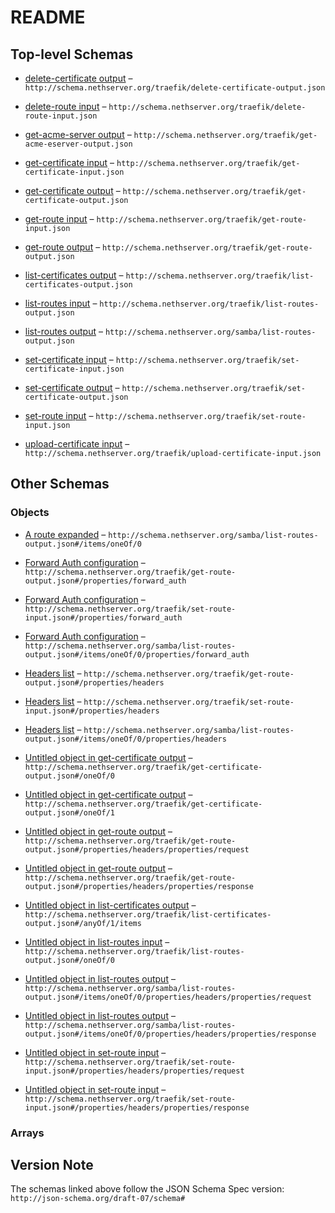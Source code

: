 # README

## Top-level Schemas

* [delete-certificate output](./delete-certificate-output.md "Just a boolean value") – `http://schema.nethserver.org/traefik/delete-certificate-output.json`

* [delete-route input](./delete-route-input.md "Delete a HTTP route") – `http://schema.nethserver.org/traefik/delete-route-input.json`

* [get-acme-server output](./get-acme-eserver-output.md "Get the URL of the ACME server") – `http://schema.nethserver.org/traefik/get-acme-eserver-output.json`

* [get-certificate input](./get-certificate-input.md "Get status of a requested certificate") – `http://schema.nethserver.org/traefik/get-certificate-input.json`

* [get-certificate output](./get-certificate-output.md "Status of a requested certificate") – `http://schema.nethserver.org/traefik/get-certificate-output.json`

* [get-route input](./get-route-input.md "Get a configured route") – `http://schema.nethserver.org/traefik/get-route-input.json`

* [get-route output](./get-route-output.md "Show the configuration of a  HTTP route") – `http://schema.nethserver.org/traefik/get-route-output.json`

* [list-certificates output](./list-certificates-output.md "Return a list of requested certificates fqdn") – `http://schema.nethserver.org/traefik/list-certificates-output.json`

* [list-routes input](./list-routes-output.md "Get a list of configured routes") – `http://schema.nethserver.org/traefik/list-routes-output.json`

* [list-routes output](./list-routes-output-1.md "Return a list of configured routes") – `http://schema.nethserver.org/samba/list-routes-output.json`

* [set-certificate input](./set-certificate-input.md "Request a let's encrypt certificate") – `http://schema.nethserver.org/traefik/set-certificate-input.json`

* [set-certificate output](./set-certificate-output.md "State of the requested certificate") – `http://schema.nethserver.org/traefik/set-certificate-output.json`

* [set-route input](./set-route-input.md "Reserve a HTTP route") – `http://schema.nethserver.org/traefik/set-route-input.json`

* [upload-certificate input](./upload-certificate-input.md "Upload a certificate to be used by Traefik") – `http://schema.nethserver.org/traefik/upload-certificate-input.json`

## Other Schemas

### Objects

* [A route expanded](./list-routes-output-1-items-oneof-a-route-expanded.md) – `http://schema.nethserver.org/samba/list-routes-output.json#/items/oneOf/0`

* [Forward Auth configuration](./get-route-output-properties-forward-auth-configuration.md "If set enabled forwardAuth prop on traefik") – `http://schema.nethserver.org/traefik/get-route-output.json#/properties/forward_auth`

* [Forward Auth configuration](./set-route-input-properties-forward-auth-configuration.md "If set enabled forwardAuth prop on traefik") – `http://schema.nethserver.org/traefik/set-route-input.json#/properties/forward_auth`

* [Forward Auth configuration](./list-routes-output-1-items-oneof-a-route-expanded-properties-forward-auth-configuration.md "If set enabled forwardAuth prop on traefik") – `http://schema.nethserver.org/samba/list-routes-output.json#/items/oneOf/0/properties/forward_auth`

* [Headers list](./get-route-output-properties-headers-list.md "Headers to add or remove from an HTTP's request or response") – `http://schema.nethserver.org/traefik/get-route-output.json#/properties/headers`

* [Headers list](./set-route-input-properties-headers-list.md "Headers to add or remove from an HTTP's request or response") – `http://schema.nethserver.org/traefik/set-route-input.json#/properties/headers`

* [Headers list](./list-routes-output-1-items-oneof-a-route-expanded-properties-headers-list.md "Headers to add or remove from an HTTP's request or response") – `http://schema.nethserver.org/samba/list-routes-output.json#/items/oneOf/0/properties/headers`

* [Untitled object in get-certificate output](./get-certificate-output-oneof-0.md) – `http://schema.nethserver.org/traefik/get-certificate-output.json#/oneOf/0`

* [Untitled object in get-certificate output](./get-certificate-output-oneof-1.md) – `http://schema.nethserver.org/traefik/get-certificate-output.json#/oneOf/1`

* [Untitled object in get-route output](./get-route-output-properties-headers-list-properties-request.md) – `http://schema.nethserver.org/traefik/get-route-output.json#/properties/headers/properties/request`

* [Untitled object in get-route output](./get-route-output-properties-headers-list-properties-response.md) – `http://schema.nethserver.org/traefik/get-route-output.json#/properties/headers/properties/response`

* [Untitled object in list-certificates output](./list-certificates-output-anyof-1-items.md) – `http://schema.nethserver.org/traefik/list-certificates-output.json#/anyOf/1/items`

* [Untitled object in list-routes input](./list-routes-output-oneof-0.md) – `http://schema.nethserver.org/traefik/list-routes-output.json#/oneOf/0`

* [Untitled object in list-routes output](./list-routes-output-1-items-oneof-a-route-expanded-properties-headers-list-properties-request.md) – `http://schema.nethserver.org/samba/list-routes-output.json#/items/oneOf/0/properties/headers/properties/request`

* [Untitled object in list-routes output](./list-routes-output-1-items-oneof-a-route-expanded-properties-headers-list-properties-response.md) – `http://schema.nethserver.org/samba/list-routes-output.json#/items/oneOf/0/properties/headers/properties/response`

* [Untitled object in set-route input](./set-route-input-properties-headers-list-properties-request.md) – `http://schema.nethserver.org/traefik/set-route-input.json#/properties/headers/properties/request`

* [Untitled object in set-route input](./set-route-input-properties-headers-list-properties-response.md) – `http://schema.nethserver.org/traefik/set-route-input.json#/properties/headers/properties/response`

### Arrays



## Version Note

The schemas linked above follow the JSON Schema Spec version: `http://json-schema.org/draft-07/schema#`
